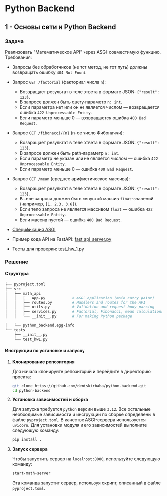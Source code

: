 # Python Backend

## 1 - Основы сети и Python Backend

### Задача

Реализовать "Математическое API" через ASGI-совместимую функцию. Требования:

- Запросы без обработчиков (не тот метод, не тот путь) должны возвращать ошибку `404 Not Found`.

- Запрос `GET /factorial` (факториал числа `n`):

  - Возвращает результат в теле ответа в формате JSON: `{"result": 123}`.
  - В запросе должен быть query-параметр `n: int`.
  - Если параметра нет или он не является числом — возвращается ошибка `422 Unprocessable Entity`.
  - Если параметр меньше 0 — возвращается ошибка `400 Bad Request`.

- Запрос `GET /fibonacci/{n}` (n-ое число Фибоначчи):

  - Возвращает результат в теле ответа в формате JSON: `{"result": 123}`.
  - В запросе должен быть path-параметр `n: int`.
  - Если параметр не указан или не является числом — ошибка `422 Unprocessable Entity`.
  - Если параметр меньше 0 — ошибка `400 Bad Request`.

- Запрос `GET /mean` (среднее арифметическое массива):

  - Возвращает результат в теле ответа в формате JSON: `{"result": 123}`.
  - В теле запроса должен быть непустой массив `float`-значений (например, `[1, 2.3, 3.6]`).
  - Если тело запроса не является массивом `float` — ошибка `422 Unprocessable Entity`.
  - Если массив пустой — ошибка `400 Bad Request`.

- [Спецификация ASGI](https://asgi.readthedocs.io/en/latest/specs/www.html#http)

- Пример кода API на FastAPI: [fast_api_server.py](/learning/week1/fast_api_server.py)

- Тесты для проверки: [test_hw_1.py](/tests/test_hw_1.py)

### Решение

#### Структура

```bash
├── pyproject.toml
├── src
│   ├── math_api
│   │   ├── app.py            # ASGI application (main entry point)
│   │   ├── routes.py         # Handlers and routes for the API
│   │   ├── utils.py          # Validation and request body parsing
│   │   ├── services.py       # Factorial, Fibonacci, mean calculations
│   │   └── __init__.py       # For making Python package

│   └── python_backend.egg-info
└── tests
    ├── __init__.py
    └── test_hw1.py
```

#### Инструкции по установке и запуску

1. **Клонирование репозитория**

   Для начала клонируйте репозиторий и перейдите в директорию проекта:

   ```bash
   git clone https://github.com/deniskirbaba/python-backend.git
   cd python-backend
   ```

1. **Установка зависимостей и сборка**

   Для запуска требуется `python` версии выше `3.12`.
   Все остальные необходимые зависимости и инструкции по сборке определены в файле `pyproject.toml`. В качестве ASGI-сервера используется `uvicorn`. Для установки модуля и его зависимостей выполните следующую команду:

   ```bash
   pip install .
   ```

1. **Запуск сервера**

   Чтобы запустить сервер на `localhost:8000`, используйте следующую команду:

   ```bash
   start-math-server
   ```

   Эта команда запустит сервер, используя скрипт, описанный в файле `pyproject.toml`.
